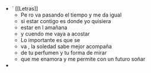 - ´ [[Letras]]
	- Pe ro va pasando el tiempo y me da igual
	- si estar contigo es donde yo quisiera
	- estar en l amañana
	- y cuendo me vaya a acostar
	- Lo importante es que se
	- va , la soledad sabe mejor acompaña
	- de tu perfumen y tu forma de mirar
	- que me enamora y me permite con un futuro soñar
-